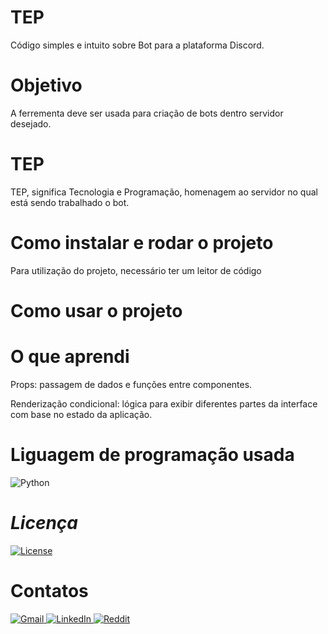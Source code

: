 # TEP
Código simples e intuito sobre Bot para a plataforma Discord.

# Objetivo
A ferrementa deve ser usada para criação de bots dentro servidor desejado.

# TEP
TEP, significa Tecnologia e Programação, homenagem ao servidor no qual está sendo trabalhado o bot. 

# Como instalar e rodar o projeto
Para utilização do projeto, necessário ter um leitor de código 
# Como usar o projeto 

# O que aprendi

Props: passagem de dados e funções entre componentes.

Renderização condicional: lógica para exibir diferentes partes da interface com base no estado da aplicação.

# Liguagem de programação usada
![Python](https://img.shields.io/badge/Python-3776AB?style=for-the-badge&logo=python&logoColor=white)

# _Licença_
[![License](https://img.shields.io/badge/License-Apache_2.0-blue.svg?style=flat-square)](https://www.apache.org/licenses/LICENSE-2.0)

# Contatos                
<a href="mailto:fabianolfc0325@gmail.com" title="Gmail">
  <img src="https://img.shields.io/badge/-Gmail-FF0000?style=flat-square&logo=gmail&logoColor=white" alt="Gmail"/>
</a>
<a href="https://www.linkedin.com/in/luizfabianoclima" title="LinkedIn">
  <img src="https://img.shields.io/badge/-Linkedin-0e76a8?style=flat-square&logo=linkedin&logoColor=white" alt="LinkedIn"/>
</a>
<a href="https://www.reddit.com/user/LuizFabianoCDL" title="Reddit">
  <img src="https://img.shields.io/badge/-Reddit-FF4500?style=flat-square&logo=reddit&logoColor=white" alt="Reddit"/>
</a>
